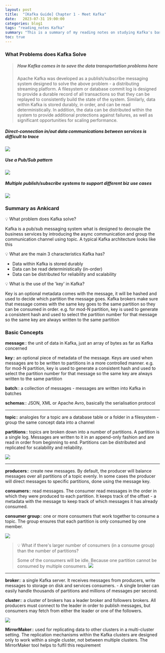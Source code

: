 ```yaml
---
layout: post
title:  "[Kafka Guide] Chapter 1 - Meet Kafka"
date:   2023-07-31 19:00:00
categories: blog1
tags: "reading_notes Kafka"
summary: "This is a summary of my reading notes on studying Kafka's basic concepts. From book Kafka: The Definitive Guide"
toc: true
---
```


### What Problems does Kafka Solve

> ##### How Kafka comes in to save the data transportation problems here
>
> Apache Kafka was developed as a publish/subscribe messaging system designed to solve the above problem - a distributing streaming platform.
> A filesystem or database commit log is designed to provide a durable record of all transactions so that they can be replayed to consistently build the state of the system. Similarly, data within Kafka is stored durably, in order, and can be read deterministically. In addition, the data can be distributed within the system to provide additional protections against failures, as well as significant opportunities for scaling performance. 

##### Direct-connection in/out data communications between services is difficult to trace
![][kafka-chapter1-1.jpeg]

##### Use a Pub/Sub pattern
![][kafka-chapter1-2.jpeg]

##### Multiple publish/subscribe systems to support different biz use cases
![][kafka-chapter1-3.jpeg]

### Summary as Ankicard

💡 What problem does Kafka solve? 

Kafka is a pub/sub messaging system what is designed to decouple the business services by introducing the async communication and group the communication channel using topic. A typical Kafka architecture looks like this

💡 What are the main 3 characteristics Kafka has?

- Data within Kafka is stored durably
- Data can be read deterministically (in-order)
- Data can be distributed for reliability and scalability

💡 What is the use of the 'key' in Kafka? 

Key is an optional metadata comes with the message, it will be hashed and used to decide which partition the message goes. Kafka brokers make sure that message comes with the same key goes to the same partition so they can be consumed in order. e.g. for mod-N partition, key is used to generate a consistent hash and used to select the partition number for that message so the same key are always written to the same partition

### Basic Concepts
**message**:: the unit of data in Kafka, just an array of bytes as far as Kafka concerned

**key**:: an optional piece of metadata of the message. Keys are used when messages are to be written to partitions in a more controlled manner. e.g. for mod-N partition, key is used to generate a consistent hash and used to select the partition number for that message so the same key are always written to the same partition  

**batch**:: a collection of messages - messages are written into Kafka in batches

**schemas**:: JSON, XML or Apache Avro, basically the serialisation protocol

---
**topic**:: analogies for a topic are a database table or a folder in a filesystem - group the same concept data into a channel

**partitions**:: topics are broken down into a number of partitions. A partition is a single log. Messages are written to it in an append-only fashion and are read in order from beginning to end. Partitions can be distributed and replicated for scalability and reliability. 

![][kafka-chapter1-4.jpeg]

---

**producers**:: create new messages. By default, the producer will balance messages over all partitions of a topic evenly. In some cases the producer will direct messages to specific partitions, done using the message key. 

**consumers**:: read messages. The consumer read messages in the order in which they were produced to each partition. It keeps track of the offset - a metadata with the message to keep track of which messages it has already consumed.

**consumer group**:: one or more consumers that work together to consume a topic. The group ensures that each partition is only consumed by one member. 

![][kafka-chapter1-6.jpeg]

> 💡 What if there's larger number of consumers (in a consume group) than the number of partitions? 
> 
> Some of the consumers will be idle. Because one partition cannot be consumed by multiple consumers. 
> ![][kafka-chapter4-4.jpeg]

---
**broker**:: a single Kafka server. It receives messages from producers, write messages to storage on disk and services consumers. - A single broker can easily handle thousands of partitions and millions of messages per second.

**cluster**:: a cluster of brokers has a leader broker and followers brokers. All producers must connect to the leader in order to publish messages, but consumers may fetch from either the leader or one of the followers.

![][kafka-chapter1-7.jpeg]

**MirrorMaker**:: used for replicating data to other clusters in a multi-cluster setting. The replication mechanisms within the Kafka clusters are designed only to work within a single cluster, not between multiple clusters. The MirrorMaker tool helps to fulfil this requirement

[kafka-chapter1-1.jpeg]: https://s3.ap-southeast-1.amazonaws.com/littlecheesecake.me/blog-post/kafka/kafka-chapter1-1.jpeg
[kafka-chapter1-2.jpeg]: https://s3.ap-southeast-1.amazonaws.com/littlecheesecake.me/blog-post/kafka/kafka-chapter1-2.jpeg
[kafka-chapter1-3.jpeg]: https://s3.ap-southeast-1.amazonaws.com/littlecheesecake.me/blog-post/kafka/kafka-chapter1-3.jpeg
[kafka-chapter1-4.jpeg]: https://s3.ap-southeast-1.amazonaws.com/littlecheesecake.me/blog-post/kafka/kafka-chapter1-4.jpeg
[kafka-chapter1-6.jpeg]: https://s3.ap-southeast-1.amazonaws.com/littlecheesecake.me/blog-post/kafka/kafka-chapter1-6.jpeg
[kafka-chapter1-7.jpeg]: https://s3.ap-southeast-1.amazonaws.com/littlecheesecake.me/blog-post/kafka/kafka-chapter1-7.jpeg
[kafka-chapter4-4.jpeg]: https://s3.ap-southeast-1.amazonaws.com/littlecheesecake.me/blog-post/kafka/kafka-chapter4-4.jpeg
